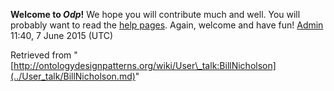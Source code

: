 __Welcome to _Odp_!__ We hope you will contribute much and well. 
You will probably want to read the [help pages](http://ontologydesignpatterns.org/wiki/Help:Contents "Help:Contents"). Again, welcome and have fun! [Admin](../User/ValentinaPresutti.md "User:ValentinaPresutti") 11:40, 7 June 2015 (UTC)





Retrieved from "[http://ontologydesignpatterns.org/wiki/User\_talk:BillNicholson](../User_talk/BillNicholson.md)"